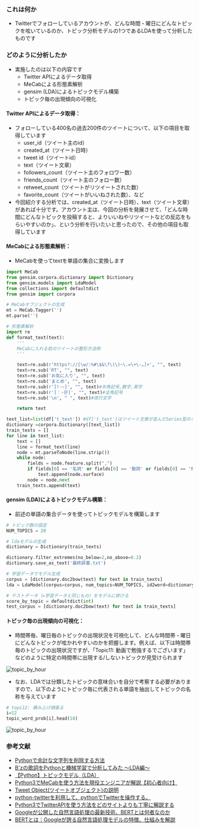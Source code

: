 ### これは何か
- Twitterでフォローしているアカウントが、どんな時間・曜日にどんなトピックを呟いているのか、トピック分析モデルの1つであるLDAを使って分析したものです

### どのように分析したか
- 実施したのは以下の内容です
	- Twitter APIによるデータ取得
	- MeCabによる形態素解析
	- gensim (LDA)によるトピックモデル構築
	- トピック毎の出現傾向の可視化


#### Twitter APIによるデータ取得：
- フォローしている400名の過去200件のツイートについて、以下の項目を取得しています
	- user_id（ツイート主のid）
	- created_at（ツイート日時）
	- tweet id（ツイートid）
	- text（ツイート文章）
	- followers_count（ツイート主のフォロワー数）
	- friends_count（ツイート主のフォロー数）
	- retweet_count（ツイートがリツイートされた数）
	- favorite_count（ツイートがいいねされた数）、など
- 今回紹介する分析では、created_at（ツイート日時）、text（ツイート文章）があれば十分です。アカウント主は、今回の分析を発展させて、「どんな時間にどんなトピックを投稿すると、よりいいねやリツイートなどの反応をもらいやすいのか」、という分析を行いたいと思ったので、その他の項目も取得しています

#### MeCabによる形態素解析：
- MeCabを使ってtextを単語の集合に変換します

```python
import MeCab
from gensim.corpora.dictionary import Dictionary
from gensim.models import LdaModel
from collections import defaultdict
from gensim import corpora

# MeCabオブジェクトの生成
mt = MeCab.Tagger('')
mt.parse('')

# 形態素解析
import re
def format_text(text):
    '''
    MeCabに入れる前のツイートの整形方法例
    '''

    text=re.sub(r'https?://[\w/:%#\$&\?\(\)~\.=\+\-…]+', "", text)
    text=re.sub('RT', "", text)
    text=re.sub('お気に入り', "", text)
    text=re.sub('まとめ', "", text)
    text=re.sub(r'[!-~]', "", text)#半角記号,数字,英字
    text=re.sub(r'[︰-＠]', "", text)#全角記号
    text=re.sub('\n', " ", text)#改行文字

    return text

text_list=list(df['t_text']) #df['t_text']はツイート文章が並んだSeries型のオブジェクト
dictionary =corpora.Dictionary([text_list])
train_texts = []
for line in text_list:
    text = []
    line = format_text(line)
    node = mt.parseToNode(line.strip())
    while node:
        fields = node.feature.split(",")
        if fields[0] == '名詞' or fields[0] == '動詞' or fields[0] == '形容詞':
            text.append(node.surface)
        node = node.next
    train_texts.append(text)
```



#### gensim (LDA)によるトピックモデル構築：
- 前述の単語の集合データを使ってトピックモデルを構築します
```python
# トピック数の設定
NUM_TOPICS = 20

# ldaモデルの生成
dictionary = Dictionary(train_texts)

dictionary.filter_extremes(no_below=2,no_above=0.2)
dictionary.save_as_text('最終辞書.txt')

# 学習データでモデル生成
corpus = [dictionary.doc2bow(text) for text in train_texts]
lda = LdaModel(corpus=corpus, num_topics=NUM_TOPICS, id2word=dictionary)

# テストデータ（=学習データと同じもの）をモデルに掛ける
score_by_topic = defaultdict(int)
test_corpus = [dictionary.doc2bow(text) for text in train_texts]
```

#### トピック毎の出現傾向の可視化：
- 時間帯毎、曜日毎のトピックの出現状況を可視化して、どんな時間帯・曜日にどんなトピックが呟かれやすいのかを把握します。例えば、以下は時間帯毎のトピックの出現状況ですが、「Topic11: 動画で勉強するでございます」などのように特定の時間帯に出現する/しないトピックが見受けられます

![topic_by_hour](http://drive.google.com/uc?export=view&id=1kzmRN5o-bfkmXJDeUxGtMl-MjgY9ori4)

- なお、LDAでは分類したトピックの意味合いを自分で考察する必要がありますので、以下のようにトピック毎に代表される単語を抽出してトピックの名称を与えています

```python
# topi12: 積み上げ頑張る
i=12
topic_word_prob[i].head(10)
```
![topic_by_hour](http://drive.google.com/uc?export=view&id=18dYJkyVFd_emtql6LmKYqGlr1OC1NEws)

### 参考文献
- [Pythonで余計な文字列を削除する方法](https://hacknote.jp/archives/19937/)
- [B'zの歌詞をPythonと機械学習で分析してみた 〜LDA編〜](https://pira-nino.hatenablog.com/entry/2018/07/29/B%27z%E3%81%AE%E6%AD%8C%E8%A9%9E%E3%82%92Python%E3%81%A8%E6%A9%9F%E6%A2%B0%E5%AD%A6%E7%BF%92%E3%81%A7%E5%88%86%E6%9E%90%E3%81%97%E3%81%A6%E3%81%BF%E3%81%9F_%E3%80%9CLDA%E7%B7%A8%E3%80%9C)
- [【Python】トピックモデル（LDA）](https://qiita.com/kenta1984/items/b08d5caeed6ed9c8abf1)
- [Python3でMeCabを使う方法を現役エンジニアが解説【初心者向け】](https://techacademy.jp/magazine/24037)
- [Tweet Object(ツイートオブジェクト)の説明](https://syncer.jp/Web/API/Twitter/REST_API/Object/Tweet/)
- [python-twitterを利用して、pythonでTwitterを操作する。](https://qiita.com/ti-ginkgo/items/90914db1dc7e229c69c7)
- [Python3でTwitterAPIを使う方法をどのサイトよりも丁寧に解説する](https://cre8cre8.com/python/twitter-api.htm)
- [Googleが公開した自然言語処理の最新技術、BERTとは何者なのか](https://ai-scholar.tech/articles/text-mining/bert-ai-93)
- [BERTとは｜Googleが誇る自然言語処理モデルの特徴、仕組みを解説](https://ledge.ai/bert/)
<!--stackedit_data:
eyJoaXN0b3J5IjpbMTA5MjE3MjkxNiwyMzE0MDc5MzQsNzAwND
I5Mjk5LC01OTQ3NzQ5NjMsNzMwOTk4MTE2XX0=
-->